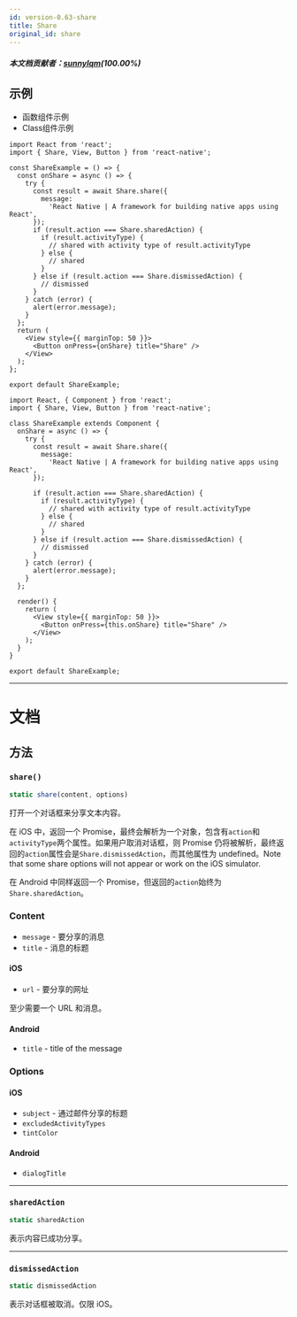 ```yaml
---
id: version-0.63-share
title: Share
original_id: share
---
```


##### 本文档贡献者：[sunnylqm](https://github.com/search?q=sunnylqm&type=Users)(100.00%)

## 示例

<div class="toggler">
  <ul role="tablist" class="toggle-syntax">
    <li id="functional" class="button-functional" aria-selected="false" role="tab" tabindex="0" aria-controls="functionaltab" onclick="displayTabs('syntax', 'functional')">
      函数组件示例
    </li>
    <li id="classical" class="button-classical" aria-selected="false" role="tab" tabindex="0" aria-controls="classicaltab" onclick="displayTabs('syntax', 'classical')">
      Class组件示例
    </li>
  </ul>
</div>

<block class="functional syntax" />

```SnackPlayer name=Function%20Component%20Example&supportedPlatforms=ios,android
import React from 'react';
import { Share, View, Button } from 'react-native';

const ShareExample = () => {
  const onShare = async () => {
    try {
      const result = await Share.share({
        message:
          'React Native | A framework for building native apps using React',
      });
      if (result.action === Share.sharedAction) {
        if (result.activityType) {
          // shared with activity type of result.activityType
        } else {
          // shared
        }
      } else if (result.action === Share.dismissedAction) {
        // dismissed
      }
    } catch (error) {
      alert(error.message);
    }
  };
  return (
    <View style={{ marginTop: 50 }}>
      <Button onPress={onShare} title="Share" />
    </View>
  );
};

export default ShareExample;
```

<block class="classical syntax" />

```SnackPlayer name=Class%20Component%20Example&supportedPlatforms=ios,android
import React, { Component } from 'react';
import { Share, View, Button } from 'react-native';

class ShareExample extends Component {
  onShare = async () => {
    try {
      const result = await Share.share({
        message:
          'React Native | A framework for building native apps using React',
      });

      if (result.action === Share.sharedAction) {
        if (result.activityType) {
          // shared with activity type of result.activityType
        } else {
          // shared
        }
      } else if (result.action === Share.dismissedAction) {
        // dismissed
      }
    } catch (error) {
      alert(error.message);
    }
  };

  render() {
    return (
      <View style={{ marginTop: 50 }}>
        <Button onPress={this.onShare} title="Share" />
      </View>
    );
  }
}

export default ShareExample;
```

<block class="endBlock syntax" />

---

# 文档

## 方法

### `share()`

```jsx
static share(content, options)
```

打开一个对话框来分享文本内容。

在 iOS 中，返回一个 Promise，最终会解析为一个对象，包含有`action`和`activityType`两个属性。如果用户取消对话框，则 Promise 仍将被解析，最终返回的`action`属性会是`Share.dismissedAction`，而其他属性为 undefined。Note that some share options will not appear or work on the iOS simulator.

在 Android 中同样返回一个 Promise，但返回的`action`始终为`Share.sharedAction`。

### Content

- `message` - 要分享的消息
- `title` - 消息的标题

#### iOS

- `url` - 要分享的网址

至少需要一个 URL 和消息。

#### Android

- `title` - title of the message

### Options

#### iOS

- `subject` - 通过邮件分享的标题
- `excludedActivityTypes`
- `tintColor`

#### Android

- `dialogTitle`

---

### `sharedAction`

```jsx
static sharedAction
```

表示内容已成功分享。

---

### `dismissedAction`

```jsx
static dismissedAction
```

表示对话框被取消。仅限 iOS。
